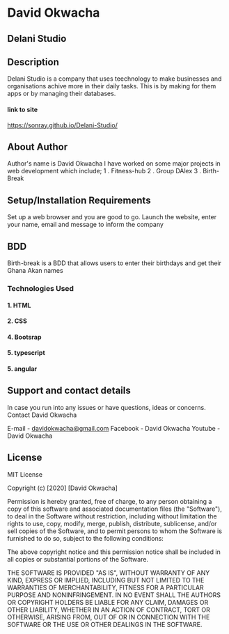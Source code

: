 # David Okwacha 

## Delani Studio

## Description
Delani Studio is a company that uses teechnology to make businesses and organisations
achive more in their daily tasks. This is by making for them apps or by managing their 
databases.

#### link to site
https://sonray.github.io/Delani-Studio/

## About Author
Author's name is David Okwacha
I have worked on some major projects in web development which include;
1 . Fitness-hub
2 . Group DAlex
3 . Birth-Break

## Setup/Installation Requirements
Set up a web browser and you are good to go. Launch the website, enter your name, email and 
message to inform the company

## BDD
Birth-break is a BDD that allows users to enter their birthdays and get their Ghana Akan names

### Technologies Used
#### 1. HTML
#### 2. CSS
#### 4. Bootsrap
#### 5. typescript
#### 5. angular



## Support and contact details
In case you run into any issues or have questions, ideas or concerns. Contact David Okwacha

E-mail - davidokwacha@gmail.com
Facebook - David Okwacha
Youtube - David Okwacha
## License
MIT License

Copyright (c) [2020] [David Okwacha]

Permission is hereby granted, free of charge, to any person obtaining a copy of this software and associated documentation files (the "Software"), to deal in the Software without restriction, including without limitation the rights to use, copy, modify, merge, publish, distribute, sublicense, and/or sell copies of the Software, and to permit persons to whom the Software is furnished to do so, subject to the following conditions:

The above copyright notice and this permission notice shall be included in all copies or substantial portions of the Software.

THE SOFTWARE IS PROVIDED "AS IS", WITHOUT WARRANTY OF ANY KIND, EXPRESS OR IMPLIED, INCLUDING BUT NOT LIMITED TO THE WARRANTIES OF MERCHANTABILITY, FITNESS FOR A PARTICULAR PURPOSE AND NONINFRINGEMENT. IN NO EVENT SHALL THE AUTHORS OR COPYRIGHT HOLDERS BE LIABLE FOR ANY CLAIM, DAMAGES OR OTHER LIABILITY, WHETHER IN AN ACTION OF CONTRACT, TORT OR OTHERWISE, ARISING FROM, OUT OF OR IN CONNECTION WITH THE SOFTWARE OR THE USE OR OTHER DEALINGS IN THE SOFTWARE.